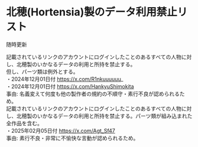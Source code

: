 # 北穂(Hortensia)製のデータ利用禁止リスト  
随時更新  

記載されているリンクのアカウントにログインしたことのあるすべての人物に対し、北穂製のいかなるデータの利用と所持を禁止する。  
但し、パーツ類は例外とする。  
・2024年12月01日付  https://x.com/R1nkuuuuuu_  
・2024年12月01日付  https://x.com/HankyuShimokita  
事由: 名義変えて何度も他の製作者の規約の不順守・素行不良が認められるため。  
記載されているリンクのアカウントにログインしたことのあるすべての人物に対し、北穂製のいかなるデータの利用と所持を禁止する。パーツ類が組み込まれた全作品を含む。  
・2025年02月05日付  https://x.com/Agt_Sf47  
事由: 素行不良・非常に不愉快な言動が認められるため。  
